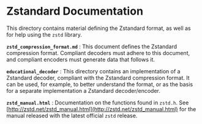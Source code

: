 Zstandard Documentation
=======================

This directory contains material defining the Zstandard format,
as well as for help using the `zstd` library.

__`zstd_compression_format.md`__ : This document defines the Zstandard compression format.
Compliant decoders must adhere to this document,
and compliant encoders must generate data that follows it.

__`educational_decoder`__ : This directory contains an implementation of a Zstandard decoder,
compliant with the Zstandard compression format.
It can be used, for example, to better understand the format,
or as the basis for a separate implementation a Zstandard decoder/encoder.

__`zstd_manual.html`__ : Documentation on the functions found in `zstd.h`.
See [http://zstd.net/zstd_manual.html](http://zstd.net/zstd_manual.html) for
the manual released with the latest official `zstd` release.


